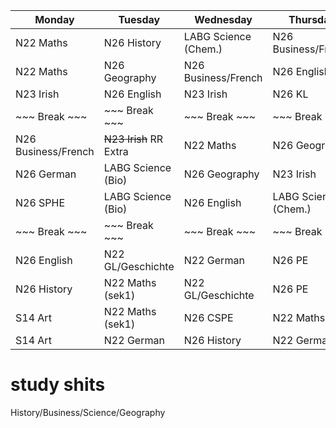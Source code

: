 | Monday              | Tuesday                | Wednesday            | Thursday             | Friday                |
|---------------------|------------------------|----------------------|----------------------|-----------------------|
| N22 Maths           | N26 History            | LABG Science (Chem.) | N26 Business/French  | N26 English           |
| N22 Maths           | N26 Geography          | N26 Business/French  | N26 English          | N26 Business/French   |
| N23 Irish           | N26 English            | N23 Irish            | N26 KL               | N22 Maths             |
| ~~~  Break  ~~~     | ~~~ Break ~~~          | ~~~ Break ~~~        | ~~~ Break ~~~        | ~~~ Break ~~~         |
| N26 Business/French | ~~N23 Irish~~ RR Extra | N22 Maths            | N26 Geography        | N22 German            |
| N26 German          | LABG Science (Bio)     | N26 Geography        | N23 Irish            | S14 Art               |
| N26 SPHE            | LABG Science (Bio)     | N26 English          | LABG Science (Chem.) | S14 Art               |
| ~~~  Break  ~~~     | ~~~ Break ~~~          | ~~~ Break ~~~        | ~~~ Break ~~~        | N22 Maths (sek1 only) |
| N26 English         | N22 GL/Geschichte      | N22 German           | N26 PE               |                       |
| N26 History         | N22 Maths (sek1)       | N22 GL/Geschichte    | N26 PE               |                       |
| S14 Art             | N22 Maths (sek1)       | N26 CSPE             | N22 Maths            |                       |
| S14 Art             | N22 German             | N26 History          | N22 German           |                       |

# study shits
History/Business/Science/Geography
